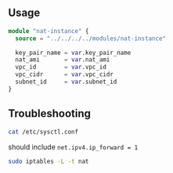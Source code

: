 ## Usage
```tf
module "nat-instance" {
  source = "../../../../modules/nat-instance"

  key_pair_name = var.key_pair_name
  nat_ami       = var.nat_ami
  vpc_id        = var.vpc_id
  vpc_cidr      = var.vpc_cidr
  subnet_id     = var.subnet_id
}
```

## Troubleshooting

```sh
cat /etc/sysctl.conf

```

should include `net.ipv4.ip_forward = 1`


```sh
sudo iptables -L -t nat

```